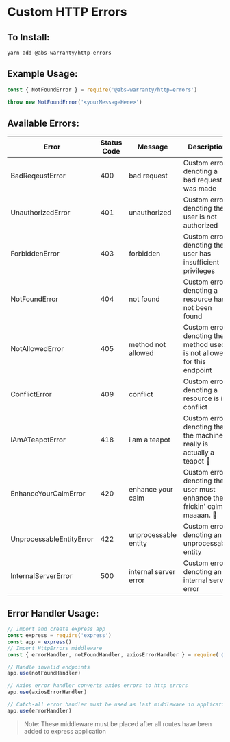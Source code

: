 # Custom HTTP Errors

## To Install:

`yarn add @abs-warranty/http-errors`


## Example Usage:

```javascript
const { NotFoundError } = require('@abs-warranty/http-errors')

throw new NotFoundError('<yourMessageHere>')
```

## Available Errors:

| Error                    | Status Code | Message               | Description                                                                 |
| ------------------------ | ----------- | --------------------- | --------------------------------------------------------------------------- |
| BadReqeustError          | 400         | bad request           | Custom error denoting a bad request was made                                |
| UnauthorizedError        | 401         | unauthorized          | Custom error denoting the user is not authorized                            |
| ForbiddenError           | 403         | forbidden             | Custom error denoting the user has insufficient privileges                  |
| NotFoundError            | 404         | not found             | Custom error denoting a resource has not been found                         |
| NotAllowedError          | 405         | method not allowed    | Custom error denoting the method used is not allowed for this endpoint      |
| ConflictError            | 409         | conflict              | Custom error denoting a resource is in conflict                             |
| IAmATeapotError          | 418         | i am a teapot         | Custom error denoting that the machine really is actually a teapot 🍵       |
| EnhanceYourCalmError     | 420         | enhance your calm     | Custom error denoting the user must enhance their frickin' calm, maaaan. 🌿 |
| UnprocessableEntityError | 422         | unprocessable entity  | Custom error denoting an unprocessable entity                               |
| InternalServerError      | 500         | internal server error | Custom error denoting an internal server error                              |

## Error Handler Usage:

```javascript
// Import and create express app
const express = require('express')
const app = express()
// Import HttpErrors middleware
const { errorHandler, notFoundHandler, axiosErrorHandler } = require('@abs-warranty/http-errors/middleware')

// Handle invalid endpoints
app.use(notFoundHandler)

// Axios error handler converts axios errors to http errors
app.use(axiosErrorHandler)

// Catch-all error handler must be used as last middleware in application
app.use(errorHandler)
```

> Note: These middleware must be placed after all routes have been added to express application

